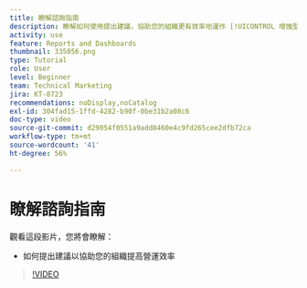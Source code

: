 ```yaml
---
title: 瞭解諮詢指南
description: 瞭解如何使用提出建議，協助您的組織更有效率地運作 [!UICONTROL 增強型分析] 在Workfront中。
activity: use
feature: Reports and Dashboards
thumbnail: 335056.png
type: Tutorial
role: User
level: Beginner
team: Technical Marketing
jira: KT-8723
recommendations: noDisplay,noCatalog
exl-id: 304fad15-1ffd-4282-b90f-0be31b2a08c6
doc-type: video
source-git-commit: d29054f0551a9add8460e4c9fd265cee2dfb72ca
workflow-type: tm+mt
source-wordcount: '41'
ht-degree: 56%

---
```


# 瞭解諮詢指南

觀看這段影片，您將會瞭解：

* 如何提出建議以協助您的組織提高營運效率

>[!VIDEO](https://video.tv.adobe.com/v/335056/?quality=12&learn=on)
